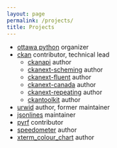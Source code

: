 ```yaml
---
layout: page
permalink: /projects/
title: Projects
---
```


- [ottawa python](https://www.meetup.com/ottawapython/) organizer
- [ckan](https://ckan.org) contributor, technical lead
  - [ckanapi](https://github.com/ckan/ckanapi) author
  - [ckanext-scheming](https://github.com/ckan/ckanext-scheming) author
  - [ckanext-fluent](https://github.com/ckan/ckanext-fluent) author
  - [ckanext-canada](https://github.com/open-data/ckanext-canada) author
  - [ckanext-repeating](https://github.com/open-data/ckanext-repeating) author
  - [ckantoolkit](https://github.com/ckan/ckantoolkit) author
- [urwid](https://urwid.org) author, former maintainer
- [jsonlines](https://jsonlines.org) maintainer
- [pyrf](https://pyrf.readthedocs.io/en/latest/) contributor
- [speedometer](/speedometer) author
- [xterm_colour_chart](https://github.com/wardi/xterm_colour_chart) author
